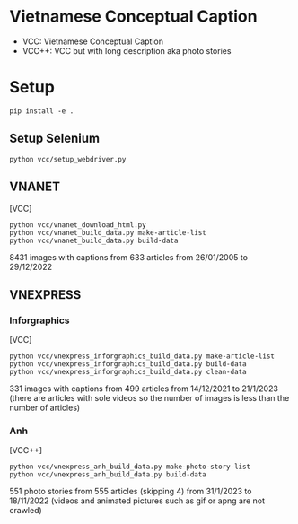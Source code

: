 # Vietnamese Conceptual Caption

- VCC: Vietnamese Conceptual Caption
- VCC++: VCC but with long description aka photo stories

# Setup

```
pip install -e .
```

## Setup Selenium

```
python vcc/setup_webdriver.py
```

## VNANET
[VCC]

```
python vcc/vnanet_download_html.py
python vcc/vnanet_build_data.py make-article-list
python vcc/vnanet_build_data.py build-data
```

8431 images with captions from 633 articles from 26/01/2005 to 29/12/2022

## VNEXPRESS

### Inforgraphics
[VCC]

```
python vcc/vnexpress_inforgraphics_build_data.py make-article-list
python vcc/vnexpress_inforgraphics_build_data.py build-data
python vcc/vnexpress_inforgraphics_build_data.py clean-data
```

331 images with captions from 499 articles from 14/12/2021 to 21/1/2023 (there are articles with sole videos so the number of images is less than the number of articles)

### Anh
[VCC++]

```
python vcc/vnexpress_anh_build_data.py make-photo-story-list
python vcc/vnexpress_anh_build_data.py build-data
```

551 photo stories from 555 articles (skipping 4) from 31/1/2023 to 18/11/2022 (videos and animated pictures such as gif or apng are not crawled)
